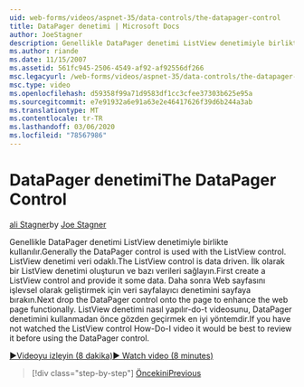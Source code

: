 ```yaml
---
uid: web-forms/videos/aspnet-35/data-controls/the-datapager-control
title: DataPager denetimi | Microsoft Docs
author: JoeStagner
description: Genellikle DataPager denetimi ListView denetimiyle birlikte kullanılır. ListView denetimi veri odaklı. İlk olarak bir ListView denetimi oluşturun ve bunu belirtin d...
ms.author: riande
ms.date: 11/15/2007
ms.assetid: 561fc945-2506-4549-af92-af92556df266
msc.legacyurl: /web-forms/videos/aspnet-35/data-controls/the-datapager-control
msc.type: video
ms.openlocfilehash: d59358f99a71d9583df1cc3cfee37303b625e95a
ms.sourcegitcommit: e7e91932a6e91a63e2e46417626f39d6b244a3ab
ms.translationtype: MT
ms.contentlocale: tr-TR
ms.lasthandoff: 03/06/2020
ms.locfileid: "78567986"
---
```

# <a name="the-datapager-control"></a><span data-ttu-id="9a5dd-105">DataPager denetimi</span><span class="sxs-lookup"><span data-stu-id="9a5dd-105">The DataPager Control</span></span>

<span data-ttu-id="9a5dd-106">[ali Stagner](https://github.com/JoeStagner)</span><span class="sxs-lookup"><span data-stu-id="9a5dd-106">by [Joe Stagner](https://github.com/JoeStagner)</span></span>

<span data-ttu-id="9a5dd-107">Genellikle DataPager denetimi ListView denetimiyle birlikte kullanılır.</span><span class="sxs-lookup"><span data-stu-id="9a5dd-107">Generally the DataPager control is used with the ListView control.</span></span> <span data-ttu-id="9a5dd-108">ListView denetimi veri odaklı.</span><span class="sxs-lookup"><span data-stu-id="9a5dd-108">The ListView control is data driven.</span></span> <span data-ttu-id="9a5dd-109">İlk olarak bir ListView denetimi oluşturun ve bazı verileri sağlayın.</span><span class="sxs-lookup"><span data-stu-id="9a5dd-109">First create a ListView control and provide it some data.</span></span> <span data-ttu-id="9a5dd-110">Daha sonra Web sayfasını işlevsel olarak geliştirmek için veri sayfalayıcı denetimini sayfaya bırakın.</span><span class="sxs-lookup"><span data-stu-id="9a5dd-110">Next drop the DataPager control onto the page to enhance the web page functionally.</span></span> <span data-ttu-id="9a5dd-111">ListView denetimi nasıl yapılır-do-t videosunu, DataPager denetimini kullanmadan önce gözden geçirmek en iyi yöntemdir.</span><span class="sxs-lookup"><span data-stu-id="9a5dd-111">If you have not watched the ListView control How-Do-I video it would be best to review it before using the DataPager control.</span></span>

[<span data-ttu-id="9a5dd-112">&#9654;Videoyu izleyin (8 dakika)</span><span class="sxs-lookup"><span data-stu-id="9a5dd-112">&#9654; Watch video (8 minutes)</span></span>](https://channel9.msdn.com/Blogs/ASP-NET-Site-Videos/the-datapager-control)

> [!div class="step-by-step"]
> [<span data-ttu-id="9a5dd-113">Öncekini</span><span class="sxs-lookup"><span data-stu-id="9a5dd-113">Previous</span></span>](the-listview-control.md)
